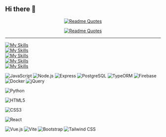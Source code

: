 ## Hi there 👋

<div align="center">

[![Readme Quotes](https://quotes-github-readme.vercel.app/api?type=horizontal&theme=algolia&quote=沒有程式與咖啡的清晨，如同黯淡的黎明&author=Sui)](https://github.com/piyushsuthar/github-readme-quotes)

[![Readme Quotes](https://quotes-github-readme.vercel.app/api?type=horizontal&theme=algolia&quote=Morning%20without%20coding%20＆%20coffee%20is%20a%20dwindled%20Dawn&author=Sui)](https://github.com/piyushsuthar/github-readme-quotes)

  
</div>

***
[![My Skills](https://skillicons.dev/icons?i=js,html,css,jquery,vite,react,py,mysql)](https://skillicons.dev)<br>
[![My Skills](https://skillicons.dev/icons?i=nodejs,express,postgres,docker)](https://skillicons.dev)<br>
[![My Skills](https://skillicons.dev/icons?i=flask,django,postman)](https://skillicons.dev)<br>
[![My Skills](https://skillicons.dev/icons?i=linux,ubuntu,raspberrypi)](https://skillicons.dev)<br>
[![My Skills](https://skillicons.dev/icons?i=git,github,md,notion,vscode,replit,stackoverflow,npm,yarn)](https://skillicons.dev)

![JavaScript](https://img.shields.io/badge/javascript-%23323330.svg?style=for-the-badge&logo=javascript&logoColor=%23F7DF1E)
![Node.js](https://img.shields.io/badge/node.js-%23339933.svg?style=for-the-badge&logo=node.js&logoColor=white)
![Express](https://img.shields.io/badge/express.js-%23404d59.svg?style=for-the-badge)
![PostgreSQL](https://img.shields.io/badge/postgresql-%23336791.svg?style=for-the-badge&logo=postgresql&logoColor=white)
![TypeORM](https://img.shields.io/badge/typeorm-%23007ACC.svg?style=for-the-badge&logo=typeorm&logoColor=white)
![Firebase](https://img.shields.io/badge/firebase-%23FFCA28.svg?style=for-the-badge&logo=firebase&logoColor=black)
![Docker](https://img.shields.io/badge/docker-%230db7ed.svg?style=for-the-badge&logo=docker&logoColor=white)
![jQuery](https://img.shields.io/badge/jquery-%230769AD.svg?style=for-the-badge&logo=jquery&logoColor=white)



![Python]([https://img.shields.io/badge/Tailwind_CSS-06B6D4?style=flat&logo=tailwind-css&logoColor=white](https://img.shields.io/badge/Python-3776AB?style=flat&logo=python&logoColor=white))

![HTML5]([[https://img.shields.io/badge/jquery-%230769AD.svg?style=for-the-badge&logo=jquery&logoColor=white](https://img.shields.io/badge/HTML5-E34F26?style=flat&logo=html5&logoColor=white)](https://img.shields.io/badge/HTML5-E34F26?style=flat&logo=html5&logoColor=white))

![CSS3]([https://img.shields.io/badge/jquery-%230769AD.svg?style=for-the-badge&logo=jquery&logoColor=white](https://img.shields.io/badge/CSS3-1572B6?style=flat&logo=css3&logoColor=white))

![React]([https://img.shields.io/badge/Tailwind_CSS-06B6D4?style=flat&logo=tailwind-css&logoColor=white](https://img.shields.io/badge/React-61DAFB?style=flat&logo=react&logoColor=black))

![Vue.js](https://img.shields.io/badge/vuejs-%2335495e.svg?style=for-the-badge&logo=vuedotjs&logoColor=%234FC08D)
![Vite](https://img.shields.io/badge/vite-%23646CFF.svg?style=for-the-badge&logo=vite&logoColor=white)
![Bootstrap](https://img.shields.io/badge/bootstrap-%238511FA.svg?style=for-the-badge&logo=bootstrap&logoColor=white)
![Tailwind CSS](https://img.shields.io/badge/Tailwind_CSS-06B6D4?style=flat&logo=tailwind-css&logoColor=white)


<!--
**hsilan-sui/hsilan-sui** is a ✨ _special_ ✨ repository because its `README.md` (this file) appears on your GitHub profile.

Here are some ideas to get you started:

- 🔭 I’m currently working on ...
- 🌱 I’m currently learning ...
- 👯 I’m looking to collaborate on ...
- 🤔 I’m looking for help with ...
- 💬 Ask me about ...
- 📫 How to reach me: ...
- 😄 Pronouns: ...
- ⚡ Fun fact: ...
-->
